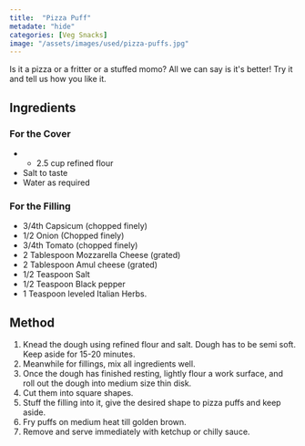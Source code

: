 ```yaml
---
title:  "Pizza Puff"
metadate: "hide"
categories: [Veg Snacks]
image: "/assets/images/used/pizza-puffs.jpg"
---
```


Is it a pizza or a fritter or a stuffed momo? All we can say is it's better! Try it and tell us how you like it. 

## Ingredients

### For the Cover
- - 2.5 cup refined flour
- Salt to taste
- Water as required

### For the Filling

- 3/4th Capsicum (chopped finely)
- 1/2 Onion (Chopped finely)
- 3/4th Tomato (chopped finely)
- 2 Tablespoon Mozzarella Cheese (grated)
- 2 Tablespoon Amul cheese (grated)
- 1/2 Teaspoon Salt
- 1/2 Teaspoon Black pepper
- 1 Teaspoon leveled Italian Herbs.

## Method

1. Knead the dough using refined flour and salt. Dough has to be semi soft. Keep aside for 15-20 minutes.
2. Meanwhile for fillings, mix all ingredients well.
3. Once the dough has finished resting, lightly flour a work surface, and roll out the dough into medium size thin disk.
4. Cut them into square shapes.
5.  Stuff the filling into it, give the desired shape to pizza puffs and keep aside.
7. Fry puffs on medium heat till golden brown.
8. Remove and serve immediately with ketchup or chilly sauce.

